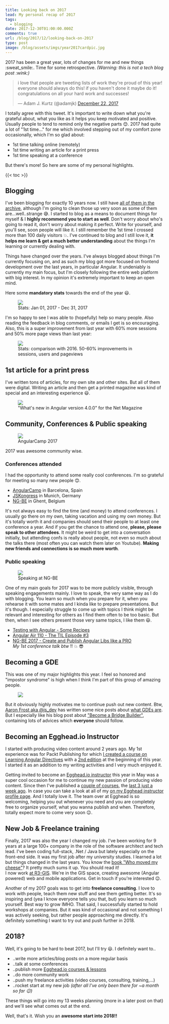 ```yaml
---
title: Looking back on 2017
lead: My personal recap of 2017
tags:
  - blogging
date: 2017-12-30T01:00:00.000Z
comments: true
url: /blog/2017/12/looking-back-on-2017
type: post
image: /blog/assets/imgs/year2017cardpic.jpg
---
```


<div class="article-intro">
	2017 has been a great year, lots of changes for me and new things :sweat_smile:. Time for some retrospective. <i>(Warning: this is not a tech blog post :wink:)</i>
</div>

<blockquote class="twitter-tweet" data-lang="en"><p lang="en" dir="ltr">i love that people are tweeting lists of work they&#39;re proud of this year! everyone should always do this! if you haven&#39;t done it maybe do it! congratulations on all your hard work and successes!</p>&mdash; Adam J. Kurtz (@adamjk) <a href="https://twitter.com/adamjk/status/944307870220169216?ref_src=twsrc%5Etfw">December 22, 2017</a></blockquote>
<script async src="https://platform.twitter.com/widgets.js" charset="utf-8"></script>

I totally agree with this tweet. It's important to write down what you're grateful about, what you like as it helps you keep motivated and positive. Usually people to tend to remind only the negative parts :blush:. 2017 had quite a lot of "1st time..." for me which involved stepping out of my comfort zone occasionally, which I'm so glad about:

- 1st time talking online (remotely)
- 1st time writing an article for a print press
- 1st time speaking at a conference

But there's more! So here are some of my personal highlights.

{{< toc >}}

## Blogging

I've been blogging for exactly 10 years now. I still have [all of them in the archive](https://juristr.com/blog/archive/), although I'm going to clean those up very soon as some of them are...well..strange :sweat_smile:. I started to blog as a means to document things for myself & I **highly recommend you to start as well**. Don't worry about who's going to read it, don't worry about making it perfect. Write for yourself, and you'll see, soon people will like it. I still remember the 1st time I crossed more than 100 daily visitors :boom:. I've continued to blog and I still love it, **it helps me learn & get a much better understanding** about the things I'm learning or currently dealing with.

Things have changed over the years. I've always blogged about things I'm currently focusing on, and as such my blog got more focused on frontend development over the last years, in particular Angular. It undeniably is currently my main focus, but I'm closely following the entire web platform with big interest. In my opinion it's extremely important to keep an open mind.

Here some **mandatory stats** towards the end of the year :smiley:.

<figure>
    <img src="/blog/assets/imgs/visits2017.png">
    <figcaption>Stats: Jan 01, 2017 - Dec 31, 2017</figcaption>
</figure>

I'm so happy to see I was able to (hopefully) help so many people. Also reading the feedback in blog comments, or emails I get is so encouraging. Also, this is a super improvement from last year with 60% more sessions and 50% more page views than last year:

<figure>
    <img src="/blog/assets/imgs/visitorsComparison2016.png">
    <figcaption>Stats: comparison with 2016. 50-60% improvements in sessions, users and pageviews</figcaption>
</figure>

## 1st article for a print press

I've written tons of articles, for my own site and other sites. But all of them were digital. Writing an article and then get a printed magazine was kind of special and an interesting experience :smiley:.

<figure class="image--small">
    <img src="/blog/assets/imgs/ng4article-collage.jpg">
    <figcaption>"What's new in Angular version 4.0.0" for the Net Magazine</figcaption>
</figure>

## Community, Conferences & Public speaking

<figure class="image--wide">
    <img src="/blog/assets/imgs/angularcamp2017-grouppic.jpg">
    <figcaption>AngularCamp 2017</figcaption>
</figure>

2017 was awesome community wise.

### Conferences attended

I had the opportunity to attend some really cool conferences. I'm so grateful for meeting so many new people :blush:.

 - [AngularCamp](https://2017.angularcamp.org/) in Barcelona, Spain
 - [JSKongress](https://2017.js-kongress.de/) in Munich, Germany
 - [NG-BE](https://2017.ng-be.org/) in Ghent, Belgium

It's not always easy to find the time (and money) to attend conferences. I usually go there on my own, taking vacation and using my own money. But it's totally worth it and companies should send their people to at least one conference a year. And if you get the chance to attend one, **please, please speak to other attendees**. It might be weird to get into a conversation initially, but attending confs is really about people, not even so much about the talks there (most often you can watch them later on Youtube). **Making new friends and connections is so much more worth**.

### Public speaking

<figure class="image--wide">
    <img src="/blog/assets/imgs/speaking-ngbe.jpg">
    <figcaption>Speaking at NG-BE</figcaption>
</figure>

One of my main goals for 2017 was to be more publicly visible, through speaking engagements mainly. I love to speak, the very same way as I do with blogging. You learn so much when you prepare for it, when you rehearse it with some mates and I kinda like to prepare presentations. But it's though. I especially struggle to come up with topics I think might be relevant and interesting for others as I find them often to be too basic. But then, when I see others present those very same topics, I like them :smiley:.

- [Testing with Angular - Some Recipes](/blog/2017/01/talk-angular-testing-recipes/)
- [Angular Air 110 - The TIL Episode #3](https://www.youtube.com/watch?v=dgzgO5pB090)
- [NG-BE 2017 - Create and Publish Angular Libs like a PRO](https://www.youtube.com/watch?v=K4YMmwxGKjY)  
_My 1st conference talk btw_ :bangbang: :boom: :sunglasses:

## Becoming a GDE

This was one of my major highlights this year. I feel so honored and "impostor syndrome" is high when I think I'm part of this group of amazing people.

<figure class="image--small">
    <img src="/blog/assets/imgs/gde_logo.png">
</figure>

But it obviously highly motivates me to continue push out new content. Btw, [Aaron Frost aka @js_dev](https://twitter.com/js_dev) has written some nice posts about [what GDEs are](https://medium.com/@frosty/preparing-to-become-a-gde-752b551c88df). But I especially like his blog post about ["Become a Bridge Builder"](https://medium.com/@frosty/become-a-bridge-builder-dc45824e590e), containing lots of advices which **everyone** should follow.

## Becoming an Egghead.io Instructor

I started with producing video content around 2 years ago. My 1st experience was for Packt Publishing for which [I created a course on Learning Angular Directives](/blog/2016/04/learning-angular2-directives-course/) with a [2nd edition](/blog/2017/01/video-course-learning-ng-cmps/) at the beginning of this year. I started it as an addition to my writing activities and I very much enjoyed it.

Getting invited to become an [Egghead.io instructor](https://egghead.io/) this year in May was a super cool occasion for me to continue my new passion of producing video content. Since then I've published a [couple of courses](/blog/2017/08/understand-how-to-style-angular-components/), the [last 3 just a week ago](https://juristr.com/blog/2017/12/egghead-three-ng-courses/). In case you can take a look at all of my [on my Egghead instructor profile page](https://egghead.io/instructors/juri-strumpflohner). And I totally love it. The team over at Egghead is so welcoming, helping you out whenever you need and you are completely free to organize yourself, what you wanna publish and when. Therefore, totally expect more to come very soon :wink:.

## New Job & Freelance training

Finally, 2017 was also the year I changed my job. I've been working for 9 years at a large 100+ company in the role of the software architect and tech lead. I've been coding full-stack, .Net / Java but lately especially on the front-end side. It was my first job after my university studies. I learned a lot but things changed in the last years. You know the [book "Who moved my cheese"](https://www.amazon.com/Moved-Cheese-Spencer-Johnson-M-D/dp/0743582853)? It pretty much sums it up. You should read it!  
I now work [at R3-GIS](https://www.r3-gis.com/en). We're in the GIS space, creating awesome (Angular powered) web and mobile applications. Get in touch if you're interested :wink:.

Another of my 2017 goals was to get into **freelance consulting**. I love to work with people, teach them new stuff and see them getting better. It's so inspiring and (yea I know everyone tells you that, but) you learn so much yourself. Best way to grow IMHO. That said, I successfully started to hold workshops at companies. But it was kind of occasional and not something I was actively seeking, but rather people approaching me directly. It's definitely something I want to try out and push further in 2018.

## 2018?

Well, it's going to be hard to beat 2017, but I'll try :smiley:. I definitely want to..

- ..write more articles/blog posts on a more regular basis
- ..talk at some conferences
- ..publish more [Egghead.io courses & lessons](https://egghead.io/instructors/juri-strumpflohner)
- ..do more community work
- ..push my freelance activities (video courses, consulting, training,...)
- ..rocket start at my new job _(after all I've only been there for ~a month so far :wink:)_

These things will go into my 13 weeks planning (more in a later post on that) and we'll see what comes out at the end.

Well, that's it. Wish you an **awesome start into 2018!!**
